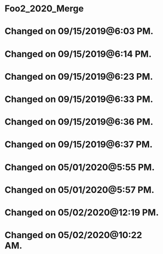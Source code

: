 # Foo2_2020_Merge
# Changed on 09/15/2019@6:03 PM.
# Changed on 09/15/2019@6:14 PM.
# Changed on 09/15/2019@6:23 PM.
# Changed on 09/15/2019@6:33 PM.
# Changed on 09/15/2019@6:36 PM.
# Changed on 09/15/2019@6:37 PM.
# Changed on 05/01/2020@5:55 PM.
# Changed on 05/01/2020@5:57 PM.
# Changed on 05/02/2020@12:19 PM.
# Changed on 05/02/2020@10:22 AM.
